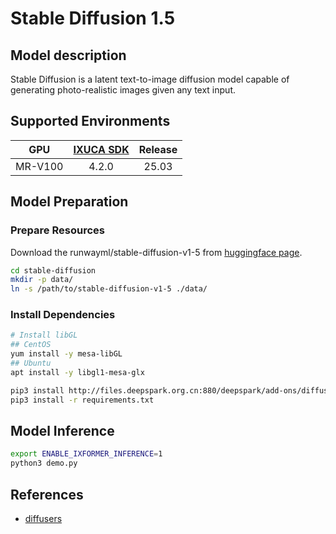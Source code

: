 # Stable Diffusion 1.5

## Model description

Stable Diffusion is a latent text-to-image diffusion model capable of generating photo-realistic images given any text input.

## Supported Environments

| GPU    | [IXUCA SDK](https://gitee.com/deep-spark/deepspark#%E5%A4%A9%E6%95%B0%E6%99%BA%E7%AE%97%E8%BD%AF%E4%BB%B6%E6%A0%88-ixuca) | Release |
| :----: | :----: | :----: |
| MR-V100 | 4.2.0     |  25.03  |

## Model Preparation

### Prepare Resources

Download the runwayml/stable-diffusion-v1-5 from [huggingface page](https://huggingface.co/runwayml/stable-diffusion-v1-5).

```bash
cd stable-diffusion
mkdir -p data/
ln -s /path/to/stable-diffusion-v1-5 ./data/
```

### Install Dependencies

```bash
# Install libGL
## CentOS
yum install -y mesa-libGL
## Ubuntu
apt install -y libgl1-mesa-glx

pip3 install http://files.deepspark.org.cn:880/deepspark/add-ons/diffusers-0.31.0-py3-none-any.whl
pip3 install -r requirements.txt
```

## Model Inference

```bash
export ENABLE_IXFORMER_INFERENCE=1
python3 demo.py
```

## References

- [diffusers](https://github.com/huggingface/diffusers)
